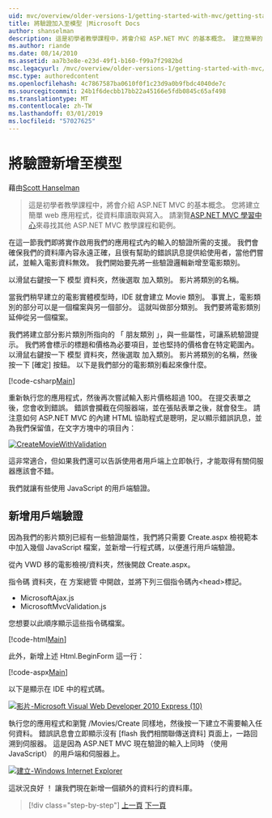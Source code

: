 ```yaml
---
uid: mvc/overview/older-versions-1/getting-started-with-mvc/getting-started-with-mvc-part7
title: 將驗證加入至模型 |Microsoft Docs
author: shanselman
description: 這是初學者教學課程中，將會介紹 ASP.NET MVC 的基本概念。 建立簡單的 web 應用程式，從資料庫讀取與寫入。
ms.author: riande
ms.date: 08/14/2010
ms.assetid: aa7b3e8e-e23d-49f1-b160-f99a7f2982bd
msc.legacyurl: /mvc/overview/older-versions-1/getting-started-with-mvc/getting-started-with-mvc-part7
msc.type: authoredcontent
ms.openlocfilehash: 4c7867587ba0610f0f1c23d9a0b9fbdc4040de7c
ms.sourcegitcommit: 24b1f6decbb17bb22a45166e5fdb0845c65af498
ms.translationtype: MT
ms.contentlocale: zh-TW
ms.lasthandoff: 03/01/2019
ms.locfileid: "57027625"
---
```

<a name="adding-validation-to-the-model"></a>將驗證新增至模型
====================
藉由[Scott Hanselman](https://github.com/shanselman)

> 這是初學者教學課程中，將會介紹 ASP.NET MVC 的基本概念。 您將建立簡單 web 應用程式，從資料庫讀取與寫入。 請瀏覽[ASP.NET MVC 學習中心](../../../index.md)來尋找其他 ASP.NET MVC 教學課程和範例。


在這一節我們即將實作啟用我們的應用程式內的輸入的驗證所需的支援。 我們會確保我們的資料庫內容永遠正確，且很有幫助的錯誤訊息提供給使用者，當他們嘗試，並輸入電影資料無效。 我們開始要先將一些驗證邏輯新增至電影類別。

以滑鼠右鍵按一下 模型 資料夾，然後選取 加入類別。 影片將類別的名稱。

當我們稍早建立的電影實體模型時，IDE 就會建立 Movie 類別。 事實上，電影類別的部分可以是一個檔案與另一個部分。 這就叫做部分類別。 我們要將電影類別延伸從另一個檔案。

我們將建立部分影片類別所指向的 「 朋友類別 」，與一些屬性，可讓系統驗證提示。 我們將會標示的標題和價格為必要項目，並也堅持的價格會在特定範圍內。 以滑鼠右鍵按一下 模型 資料夾，然後選取 加入類別。 影片將類別的名稱，然後按一下 [確定] 按鈕。 以下是我們部分的電影類別看起來像什麼。

[!code-csharp[Main](getting-started-with-mvc-part7/samples/sample1.cs)]

重新執行您的應用程式，然後再次嘗試輸入影片價格超過 100。 在提交表單之後，您會收到錯誤。 錯誤會攔截在伺服器端，並在張貼表單之後，就會發生。 請注意如何 ASP.NET MVC 的內建 HTML 協助程式是聰明，足以顯示錯誤訊息，並為我們保留值，在文字方塊中的項目內：

[![CreateMovieWithValidation](getting-started-with-mvc-part7/_static/image2.png)](getting-started-with-mvc-part7/_static/image1.png)

這非常適合，但如果我們還可以告訴使用者用戶端上立即執行，才能取得有關伺服器應該會不錯。

我們就讓有些使用 JavaScript 的用戶端驗證。

## <a name="adding-client-side-validation"></a>新增用戶端驗證

因為我們的影片類別已經有一些驗證屬性，我們將只需要 Create.aspx 檢視範本中加入幾個 JavaScript 檔案，並新增一行程式碼，以便進行用戶端驗證。

從內 VWD 移的電影檢視/資料夾，然後開啟 Create.aspx。

指令碼 資料夾，在 方案總管 中開啟，並將下列三個指令碼內&lt;head&gt;標記。

- MicrosoftAjax.js
- MicrosoftMvcValidation.js

您想要以此順序顯示這些指令碼檔案。

[!code-html[Main](getting-started-with-mvc-part7/samples/sample2.html)]

此外，新增上述 Html.BeginForm 這一行：

[!code-aspx[Main](getting-started-with-mvc-part7/samples/sample3.aspx)]

以下是顯示在 IDE 中的程式碼。

[![影片-Microsoft Visual Web Developer 2010 Express (10)](getting-started-with-mvc-part7/_static/image4.png)](getting-started-with-mvc-part7/_static/image3.png)

執行您的應用程式和瀏覽 /Movies/Create 同樣地，然後按一下建立不需要輸入任何資料。 錯誤訊息會立即顯示沒有 [flash 我們相關聯傳送資料] 頁面上，一路回溯到伺服器。 這是因為 ASP.NET MVC 現在驗證的輸入上同時 （使用 JavaScript） 的用戶端和伺服器上。

[![建立-Windows Internet Explorer](getting-started-with-mvc-part7/_static/image6.png)](getting-started-with-mvc-part7/_static/image5.png)

這狀況良好 ！ 讓我們現在新增一個額外的資料行的資料庫。

> [!div class="step-by-step"]
> [上一頁](getting-started-with-mvc-part6.md)
> [下一頁](getting-started-with-mvc-part8.md)
